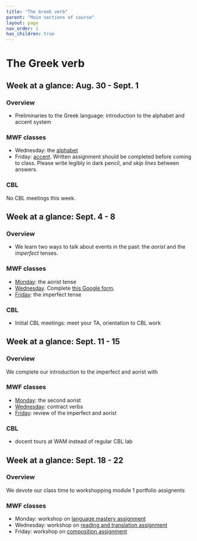 ```yaml
---
title: "The Greek verb"
parent: "Main sections of course"
layout: page
nav_order: 1
has_children: true
---
```



# The Greek verb


## Week at a glance: Aug. 30 - Sept. 1

### Overview

- Preliminaries to the Greek language: introduction to the alphabet and accent system

### MWF classes

- Wednesday: the [alphabet](../../classes/module1/intro/)
- Friday: [accent](../../classes/module1/accent/). Written assignment should be completed before coming to class. Please write legibly in dark pencil, and *skip lines* between answers.


### CBL

No CBL meetings this week.



## Week at a glance: Sept. 4 - 8

### Overview

- We learn two ways to talk about events in the past: the *aorist* and the *imperfect* tenses.


### MWF classes

- [Monday](../../classes/module1/aorist/): the aorist tense
- [Wednesday](../../classes/module1/aorist-review/).  Complete [this Google form](https://forms.gle/jE8tmgb8vpU54nbZ6).
- [Friday](../../classes/module1/imperfect/): the imperfect tense


### CBL

- Initial CBL meetings: meet your TA, orientation to CBL work



## Week at a glance: Sept. 11 - 15

### Overview

We complete our introduction to the imperfect and aorist with  

### MWF classes

- [Monday](../../classes/module1/aorist2/): the second aorist
- [Wednesday](../../classes/module1/contracts/): contract verbs
- [Friday](../../classes/module1/review1/): review of the imperfect and aorist

### CBL

- docent tours at WAM instead of regular CBL lab




## Week at a glance: Sept. 18 - 22

### Overview

We devote our class time to workshopping module 1 portfolio assignents

### MWF classes

- Monday: workshop on [language mastery assignment](./classes/module1/mastery-prep/)
- Wednesday: workshop on [reading and translation assignment](https://hellenike.github.io/textbook/practice/module1/portfolio/reading/)
- Friday: workshop on [composition assignment](https://hellenike.github.io/textbook/practice/module1/portfolio/composition/)